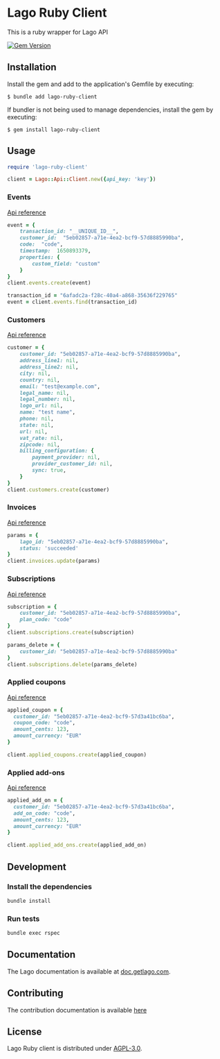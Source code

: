 # Lago Ruby Client

This is a ruby wrapper for Lago API

[![Gem Version](https://badge.fury.io/rb/lago-ruby-client.svg)](https://badge.fury.io/rb/lago-ruby-client)

## Installation

Install the gem and add to the application's Gemfile by executing:

    $ bundle add lago-ruby-client

If bundler is not being used to manage dependencies, install the gem by executing:

    $ gem install lago-ruby-client

## Usage

``` ruby
require 'lago-ruby-client'

client = Lago::Api::Client.new({api_key: 'key'})
```

### Events
[Api reference](https://doc.getlago.com/docs/api/events)

``` ruby
event = {
    transaction_id: "__UNIQUE_ID__",
    customer_id:  "5eb02857-a71e-4ea2-bcf9-57d8885990ba",
    code:  "code",
    timestamp:  1650893379,
    properties: {
        custom_field: "custom"
    }
}
client.events.create(event)
```

``` ruby
transaction_id = "6afadc2a-f28c-40a4-a868-35636f229765"
event = client.events.find(transaction_id)
```

### Customers
[Api reference](https://doc.getlago.com/docs/api/customers/customer-object)

``` ruby
customer = {
    customer_id: "5eb02857-a71e-4ea2-bcf9-57d8885990ba",
    address_line1: nil,
    address_line2: nil,
    city: nil,
    country: nil,
    email: "test@example.com",
    legal_name: nil,
    legal_number: nil,
    logo_url: nil,
    name: "test name",
    phone: nil,
    state: nil,
    url: nil,
    vat_rate: nil,
    zipcode: nil,
    billing_configuration: {
        payment_provider: nil,
        provider_customer_id: nil,
        sync: true,
    }
}
client.customers.create(customer)
```

### Invoices
[Api reference](https://doc.getlago.com/docs/api/invoices/invoice-object)

``` ruby
params = {
    lago_id: "5eb02857-a71e-4ea2-bcf9-57d8885990ba",
    status: 'succeeded'
}
client.invoices.update(params)
```

### Subscriptions
[Api reference](https://doc.getlago.com/docs/api/subscriptions/subscription-object)

``` ruby
subscription = {
    customer_id: "5eb02857-a71e-4ea2-bcf9-57d8885990ba",
    plan_code: "code"
}
client.subscriptions.create(subscription)

params_delete = {
    customer_id: "5eb02857-a71e-4ea2-bcf9-57d8885990ba"
}
client.subscriptions.delete(params_delete)
```

### Applied coupons
[Api reference](https://doc.getlago.com/docs/api/applied_coupons/applied-coupon-object)

```ruby
applied_coupon = {
  customer_id: "5eb02857-a71e-4ea2-bcf9-57d3a41bc6ba",
  coupon_code: "code",
  amount_cents: 123,
  amount_currency: "EUR"
}

client.applied_coupons.create(applied_coupon)
```

### Applied add-ons
[Api reference](https://doc.getlago.com/docs/api/applied_add_ons/applied-add-on-object)

```ruby
applied_add_on = {
  customer_id: "5eb02857-a71e-4ea2-bcf9-57d3a41bc6ba",
  add_on_code: "code",
  amount_cents: 123,
  amount_currency: "EUR"
}

client.applied_add_ons.create(applied_add_on)
```

## Development

### Install the dependencies

```bash
bundle install
```

### Run tests

```bash
bundle exec rspec
```

## Documentation

The Lago documentation is available at [doc.getlago.com](https://doc.getlago.com/docs/api/intro).

## Contributing

The contribution documentation is available [here](https://github.com/getlago/lago-ruby-client/blob/main/CONTRIBUTING.md)

## License

Lago Ruby client is distributed under [AGPL-3.0](LICENSE).
